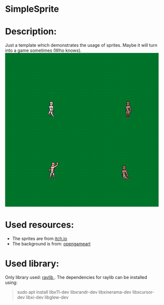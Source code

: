 # SimpleSprite

# Description:

Just a template which demonstrates the usage of sprites. Maybe it will turn into a game sometimes (Who knows).
<img width="500" src="/img/demo.gif">


# Used resources:

* The sprites are from <a href="https://gandalfhardcore.itch.io/free-pixel-art" target="_blank"> itch.io </a>
* The background is from: <a href="https://opengameart.org/content/tinyrpg-stranger-forest-pack" target="_blank"> opengameart </a>

# Used library:

Only library used: <a href="https://www.raylib.com/" target="_blank"> raylib </a>. The dependencies for
raylib can be installed using:
> sudo apt install libx11-dev libxrandr-dev libxinerama-dev libxcursor-dev libxi-dev libglew-dev